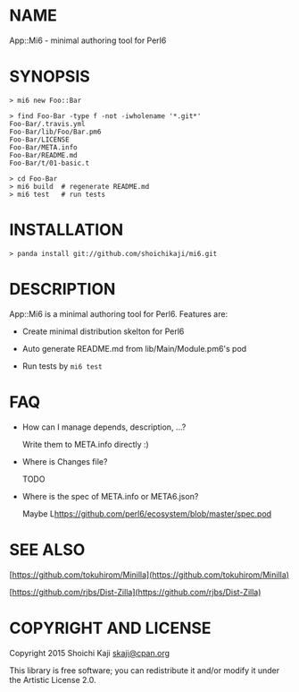 NAME
====

App::Mi6 - minimal authoring tool for Perl6

SYNOPSIS
========

    > mi6 new Foo::Bar

    > find Foo-Bar -type f -not -iwholename '*.git*'
    Foo-Bar/.travis.yml
    Foo-Bar/lib/Foo/Bar.pm6
    Foo-Bar/LICENSE
    Foo-Bar/META.info
    Foo-Bar/README.md
    Foo-Bar/t/01-basic.t

    > cd Foo-Bar
    > mi6 build  # regenerate README.md
    > mi6 test   # run tests

INSTALLATION
============

    > panda install git://github.com/shoichikaji/mi6.git

DESCRIPTION
===========

App::Mi6 is a minimal authoring tool for Perl6. Features are:

  * Create minimal distribution skelton for Perl6

  * Auto generate README.md from lib/Main/Module.pm6's pod

  * Run tests by `mi6 test`

FAQ
===

  * How can I manage depends, description, ...?

    Write them to META.info directly :)

  * Where is Changes file?

    TODO

  * Where is the spec of META.info or META6.json?

    Maybe L<https://github.com/perl6/ecosystem/blob/master/spec.pod>

SEE ALSO
========

[https://github.com/tokuhirom/Minilla](https://github.com/tokuhirom/Minilla)

[https://github.com/rjbs/Dist-Zilla](https://github.com/rjbs/Dist-Zilla)

COPYRIGHT AND LICENSE
=====================

Copyright 2015 Shoichi Kaji <skaji@cpan.org>

This library is free software; you can redistribute it and/or modify it under the Artistic License 2.0.
